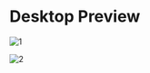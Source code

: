 # Desktop Preview
![1](https://user-images.githubusercontent.com/84665104/132948238-66a870f4-7cc6-4c0a-9e69-338319ff14c5.png)


![2](https://user-images.githubusercontent.com/84665104/132948251-6d1578aa-7f84-4df2-9427-683e522a6a2b.png)




